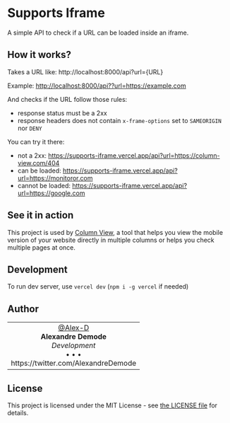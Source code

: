 # Supports Iframe

A simple API to check if a URL can be loaded inside an iframe.


## How it works?

Takes a URL like: http://localhost:8000/api?url={URL}

Example: <http://localhost:8000/api??url=https://example.com>

And checks if the URL follow those rules:

- response status must be a 2xx
- response headers does not contain `x-frame-options` set to `SAMEORIGIN` nor `DENY`

You can try it there:

- not a 2xx: <https://supports-iframe.vercel.app/api?url=https://column-view.com/404>
- can be loaded: <https://supports-iframe.vercel.app/api?url=https://monitoror.com>
- cannot be loaded: <https://supports-iframe.vercel.app/api?url=https://google.com>


## See it in action

This project is used by [Column View](https://column-view.com), a tool that helps you view the mobile version of your website directly in multiple columns or helps you check multiple pages at once.


## Development

To run dev server, use `vercel dev` (`npm i -g vercel` if needed)


## Author

<table>
<tbody>
  <tr width="100%">
    <td align="center" width="100%">
      <a href="https://github.com/Alex-D">
        <img src="https://avatars2.githubusercontent.com/u/426843?s=150&v=4" alt=""><br>
        @Alex-D
      </a> <br>
      <strong>Alexandre Demode</strong><br>
      <em>Development</em><br>
      &bull; &bull; &bull;<br>
      https://twitter.com/AlexandreDemode
    </td>
  </tr>
</tbody>
</table>


## License

This project is licensed under the MIT License - see [the LICENSE file](LICENSE) for details.
